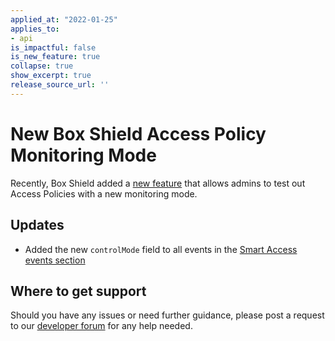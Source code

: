 ```yaml
---
applied_at: "2022-01-25"
applies_to: 
- api
is_impactful: false
is_new_feature: true
collapse: true
show_excerpt: true
release_source_url: ''
---
```


# New Box Shield Access Policy Monitoring Mode

Recently, Box Shield added a [new feature][3] that allows admins to test out Access Policies with a new monitoring mode.

<!-- more -->

## Updates

* Added the new `controlMode` field to all events in the [Smart Access events section][2]

## Where to get support

Should you have any issues or need further guidance, please post a request to
our [developer forum][1] for any help needed.

[1]: https://support.box.com/hc/en-us/community/topics/360001932973-Platform-and-Developer-Forum
[2]: g://events/event-triggers/shield-alert-events/#smart-access
[3]: https://support.box.com/hc/en-us/articles/360044196353#enforce_vs_monitor